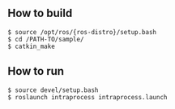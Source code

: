 ## How to build

```
$ source /opt/ros/{ros-distro}/setup.bash
$ cd /PATH-TO/sample/
$ catkin_make
```

## How to run

```
$ source devel/setup.bash
$ roslaunch intraprocess intraprocess.launch
```
